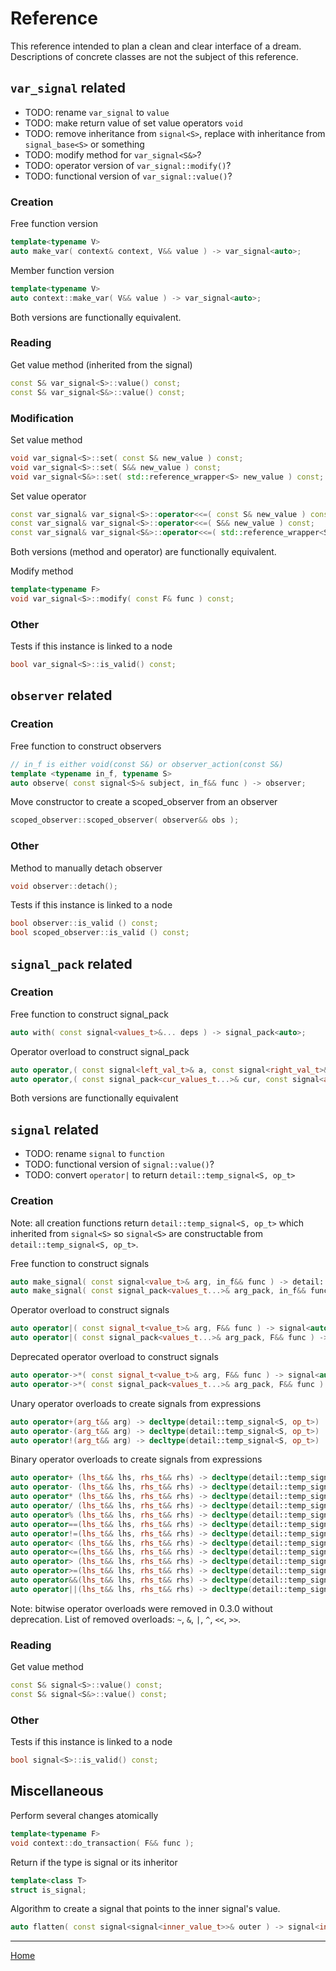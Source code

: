 # Reference

This reference intended to plan a clean and clear interface of a dream.
Descriptions of concrete classes are not the subject of this reference.

## `var_signal` related

* TODO: rename `var_signal` to `value`
* TODO: make return value of set value operators `void`
* TODO: remove inheritance from `signal<S>`, replace with inheritance from `signal_base<S>` or something 
* TODO: modify method for `var_signal<S&>`?
* TODO: operator version of `var_signal::modify()`?
* TODO: functional version of `var_signal::value()`?

### Creation

Free function version

```cpp
template<typename V>
auto make_var( context& context, V&& value ) -> var_signal<auto>;
```

Member function version

```cpp
template<typename V>
auto context::make_var( V&& value ) -> var_signal<auto>;
```

Both versions are functionally equivalent.

### Reading

Get value method (inherited from the signal)

```cpp
const S& var_signal<S>::value() const;
const S& var_signal<S&>::value() const;
```

### Modification

Set value method

```cpp
void var_signal<S>::set( const S& new_value ) const;
void var_signal<S>::set( S&& new_value ) const;
void var_signal<S&>::set( std::reference_wrapper<S> new_value ) const;
```

Set value operator

```cpp
const var_signal& var_signal<S>::operator<<=( const S& new_value ) const;
const var_signal& var_signal<S>::operator<<=( S&& new_value ) const;
const var_signal& var_signal<S&>::operator<<=( std::reference_wrapper<S> new_value ) const;
```

Both versions (method and operator) are functionally equivalent.

Modify method

```cpp
template<typename F>
void var_signal<S>::modify( const F& func ) const;
```

### Other

Tests if this instance is linked to a node

```cpp
bool var_signal<S>::is_valid() const;
```

## `observer` related

### Creation

Free function to construct observers

```cpp
// in_f is either void(const S&) or observer_action(const S&)
template <typename in_f, typename S>
auto observe( const signal<S>& subject, in_f&& func ) -> observer;
```

Move constructor to create a scoped_observer from an observer

```cpp
scoped_observer::scoped_observer( observer&& obs );
```

### Other

Method to manually detach observer

```cpp
void observer::detach();
```

Tests if this instance is linked to a node

```cpp
bool observer::is_valid () const;
bool scoped_observer::is_valid () const;
```

## `signal_pack` related

### Creation

Free function to construct signal_pack

```cpp
auto with( const signal<values_t>&... deps ) -> signal_pack<auto>;
```

Operator overload to construct signal_pack

```cpp
auto operator,( const signal<left_val_t>& a, const signal<right_val_t>& b ) -> signal_pack<auto>;
auto operator,( const signal_pack<cur_values_t...>& cur, const signal<append_value_t>& append ) -> signal_pack<auto>;
```

Both versions are functionally equivalent

## `signal` related

* TODO: rename `signal` to `function`
* TODO: functional version of `signal::value()`?
* TODO: convert `operator|` to return `detail::temp_signal<S, op_t>`

### Creation

Note: all creation functions return `detail::temp_signal<S, op_t>` which inherited from
`signal<S>` so `signal<S>` are constructable from `detail::temp_signal<S, op_t>`.

Free function to construct signals

```cpp
auto make_signal( const signal<value_t>& arg, in_f&& func ) -> detail::temp_signal<S, op_t>
auto make_signal( const signal_pack<values_t...>& arg_pack, in_f&& func ) -> detail::temp_signal<S, op_t>
```

Operator overload to construct signals

```cpp
auto operator|( const signal_t<value_t>& arg, F&& func ) -> signal<auto>
auto operator|( const signal_pack<values_t...>& arg_pack, F&& func ) -> signal<auto>
```

Deprecated operator overload to construct signals

```cpp
auto operator->*( const signal_t<value_t>& arg, F&& func ) -> signal<auto>
auto operator->*( const signal_pack<values_t...>& arg_pack, F&& func ) -> signal<auto>
```

Unary operator overloads to create signals from expressions

```cpp
auto operator+(arg_t&& arg) -> decltype(detail::temp_signal<S, op_t>)
auto operator-(arg_t&& arg) -> decltype(detail::temp_signal<S, op_t>)
auto operator!(arg_t&& arg) -> decltype(detail::temp_signal<S, op_t>)
```

Binary operator overloads to create signals from expressions

```cpp
auto operator+ (lhs_t&& lhs, rhs_t&& rhs) -> decltype(detail::temp_signal<S, op_t>);
auto operator- (lhs_t&& lhs, rhs_t&& rhs) -> decltype(detail::temp_signal<S, op_t>);
auto operator* (lhs_t&& lhs, rhs_t&& rhs) -> decltype(detail::temp_signal<S, op_t>);
auto operator/ (lhs_t&& lhs, rhs_t&& rhs) -> decltype(detail::temp_signal<S, op_t>);
auto operator% (lhs_t&& lhs, rhs_t&& rhs) -> decltype(detail::temp_signal<S, op_t>);
auto operator==(lhs_t&& lhs, rhs_t&& rhs) -> decltype(detail::temp_signal<S, op_t>);
auto operator!=(lhs_t&& lhs, rhs_t&& rhs) -> decltype(detail::temp_signal<S, op_t>);
auto operator< (lhs_t&& lhs, rhs_t&& rhs) -> decltype(detail::temp_signal<S, op_t>);
auto operator<=(lhs_t&& lhs, rhs_t&& rhs) -> decltype(detail::temp_signal<S, op_t>);
auto operator> (lhs_t&& lhs, rhs_t&& rhs) -> decltype(detail::temp_signal<S, op_t>);
auto operator>=(lhs_t&& lhs, rhs_t&& rhs) -> decltype(detail::temp_signal<S, op_t>);
auto operator&&(lhs_t&& lhs, rhs_t&& rhs) -> decltype(detail::temp_signal<S, op_t>);
auto operator||(lhs_t&& lhs, rhs_t&& rhs) -> decltype(detail::temp_signal<S, op_t>);
```

Note: bitwise operator overloads were removed in 0.3.0 without deprecation. List of removed overloads: `~`, `&`, `|`, `^`, `<<`, `>>`.

### Reading

Get value method

```cpp
const S& signal<S>::value() const;
const S& signal<S&>::value() const;
```

### Other

Tests if this instance is linked to a node

```cpp
bool signal<S>::is_valid() const;
```

## Miscellaneous

Perform several changes atomically

```cpp
template<typename F>
void context::do_transaction( F&& func );
```

Return if the type is signal or its inheritor

```cpp
template<class T>
struct is_signal;
```

Algorithm to create a signal that points to the inner signal's value.

```cpp
auto flatten( const signal<signal<inner_value_t>>& outer ) -> signal<inner_value_t>;
```


---------------

[Home](readme.md#reference)
